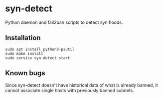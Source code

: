 # syn-detect

Python daemon and fail2ban scripts to detect syn floods.

## Installation

```
sudo apt install python3-psutil
sudo make install
sudo service syn-detect start
```

## Known bugs

Since syn-detect doesn't have historical data of what is already
banned, it cannot associate single hosts with previously banned subnets.
